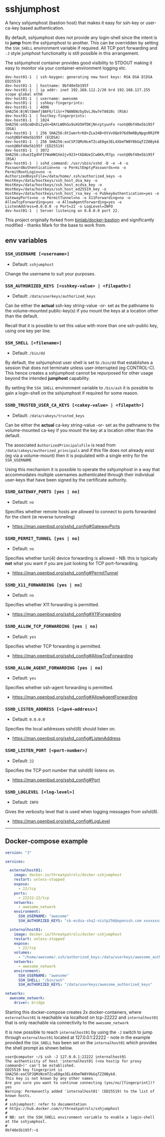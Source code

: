 # sshjumphost
A fancy sshjumphost (bastion host) that makes it easy for ssh-key or user-ca-key 
based authentication.

By default, sshjumphost does not provide any login-shell since the intent is 
to __jump__ from the sshjumphost to another.  This can be overridden by setting 
the `SSH_SHELL` environment variable if required.  All TCP port forwarding 
and `-J` style jumphost functionality is still possible in this arrangement.

The sshjumphost container provides good visibility to STDOUT making it easy to
monitor via your container-environment logging etc.
```
dev-host01-1  | ssh-keygen: generating new host keys: RSA DSA ECDSA ED25519
dev-host01-1  | hostname: 0bf40e5b195f
dev-host01-1  | ip addr: inet 192.168.112.2/20 brd 192.168.127.255 scope global eth0
dev-host01-1  | username: awesome
dev-host01-1  | sshkey-fingerprints:
dev-host01-1  | 4096 SHA256:BjNltbmmfjBAF6/liSr+7NANEWzbyDvLJ6w7eTA928c (RSA)
dev-host01-1  | hostkey-fingerprints:
dev-host01-1  | 1024 SHA256:eXQcmDnDi2ydn+DAtLW0hGu9uXU5HTDKjNnrptyunFo root@0bf40e5b195f (DSA)
dev-host01-1  | 256 SHA256:8tIwmrhrK8+ZLw34B+OtVvOQe976d9mRByNpgnRR2FM root@0bf40e5b195f (ECDSA)
dev-host01-1  | 256 SHA256:eoCSPJQMzNcmTZcaE0ge3EL4XbmTW8Y0bGqTZZ0Byk8 root@0bf40e5b195f (ED25519)
dev-host01-1  | 3072 SHA256:cOue3Ig4hFIYWaHW1Xm3jv923+tkDAUeICw6Kk/R7gs root@0bf40e5b195f (RSA)
dev-host01-1  | sshd_command: /usr/sbin/sshd -D -e -4 -o PasswordAuthentication=no -o PermitEmptyPasswords=no -o PermitRootLogin=no -o AuthorizedKeysFile=/data/home/.ssh/authorized_keys -o HostKey=/data/hostkeys/ssh_host_dsa_key -o HostKey=/data/hostkeys/ssh_host_ecdsa_key -o HostKey=/data/hostkeys/ssh_host_ed25519_key -o HostKey=/data/hostkeys/ssh_host_rsa_key -o PubkeyAuthentication=yes -o GatewayPorts=no -o PermitTunnel=no -o X11Forwarding=no -o AllowTcpForwarding=yes -o AllowAgentForwarding=yes -o ListenAddress=0.0.0.0 -o Port=22 -o LogLevel=INFO
dev-host01-1  | Server listening on 0.0.0.0 port 22.
```

This project originally forked from [binlab/docker-bastion](https://github.com/binlab/docker-bastion) and
significantly modified - thanks Mark for the base to work from.

## env variables

### `SSH_USERNAME [<username>]`
* Default: `sshjumphost`

Change the username to suit your purposes.

### `SSH_AUTHORIZED_KEYS [<sshkey-value> | <filepath>]`
* Default: `/data/userkeys/authorized_keys`

Can be either the __actual__ ssh-key string-value -or- set as the pathname
to the volume-mounted public-key(s) if you mount the keys at a location other
than the default.

Recall that it is possible to set this value with more than one ssh-public 
key, using one key per line.

### `SSH_SHELL [<filename>]`
* Default: `/bin/dd`

By default, the sshjumphost user shell is set to `/bin/dd` that establishes a
session that does not terminate unless user-interrupted (eg CONTROL-C).  This hence
creates a sshjumphost cannot be repurposed for other usage beyond the intended 
__jumphost__ capability.

By setting the `SSH_SHELL` environment variable to `/bin/ash` it is possible to
gain a login-shell on the sshjumphost if required for some reason. 

### `SSHD_TRUSTED_USER_CA_KEYS [<cakey-value> | <filepath>]`
* Default: `/data/cakeys/trusted_keys`

Can be either the __actual__ ca-key string-value -or- set as the pathname
to the volume-mounted ca-key if you mount the key at a location other than
the default.

The associated `AuthorizedPrincipalsFile` is read from `/data/cakeys/authorized_principals` and
if this file does not already exist (eg via a volume-mount) then it is populated
with a single entry for the `SSH_USERNAME`

Using this mechanism it is possible to operate the sshjumphost in a way that 
accommodates multiple usernames authenticated through their individual user-keys 
that have been signed by the certificate authority.

### `SSHD_GATEWAY_PORTS [yes | no]`
* Default: `no`

Specifies whether remote hosts are allowed to connect to ports forwarded for the 
client (ie reverse tunneling)
* https://man.openbsd.org/sshd_config#GatewayPorts

### `SSHD_PERMIT_TUNNEL [yes | no]`
* Default: `no`

Specifies whether tun(4) device forwarding is allowed - NB: this is typically __not__ what you 
want if you are just looking for TCP port-forwarding.
* https://man.openbsd.org/sshd_config#PermitTunnel

### `SSHD_X11_FORWARDING [yes | no]`
* Default: `no`

Specifies whether X11 forwarding is permitted.
* https://man.openbsd.org/sshd_config#X11Forwarding

### `SSHD_ALLOW_TCP_FORWARDING [yes | no]`
* Default: `yes`

Specifies whether TCP forwarding is permitted.
* https://man.openbsd.org/sshd_config#AllowTcpForwarding

### `SSHD_ALLOW_AGENT_FORWARDING [yes | no]`
* Default: `yes`

Specifies whether ssh-agent forwarding is permitted.
* https://man.openbsd.org/sshd_config#AllowAgentForwarding

### `SSHD_LISTEN_ADDRESS [<ipv4-address>]`
* Default: `0.0.0.0`

Specifies the local addresses sshd(8) should listen on.
* https://man.openbsd.org/sshd_config#ListenAddress

### `SSHD_LISTEN_PORT [<port-number>]`
* Default: `22`

Specifies the TCP port number that sshd(8) listens on.
* https://man.openbsd.org/sshd_config#Port

### `SSHD_LOGLEVEL [<log-level>]`
* Default: `INFO`

Gives the verbosity level that is used when logging messages from sshd(8).
* https://man.openbsd.org/sshd_config#LogLevel

---

## Docker-compose example

```yaml
version: "3"

services:

  externalhost01:
    image: docker.io/threatpatrols/docker-sshjumphost
    restart: unless-stopped
    expose:
      - 22/tcp
    ports:
      - 22222:22/tcp
    networks:
      - awesome_network
    environment:
      SSH_USERNAME: "awesome"
      SSH_AUTHORIZED_KEYS: "sk-ecdsa-sha2-nistp256@openssh.com xxxxxxxxxxxxxxxxxxxxxxxxx"

  internalhost01:
    image: docker.io/threatpatrols/docker-sshjumphost
    restart: unless-stopped
    expose:
      - 22/tcp
    volumes:
      - "/home/awesome/.ssh/authorized_keys:/data/userkeys/awesome_authorized_keys:ro"
    networks:
      - awesome_network
    environment:
      SSH_USERNAME: "awesome"
      SSH_SHELL: "/bin/ash"
      SSH_AUTHORIZED_KEYS: "/data/userkeys/awesome_authorized_keys"

networks:
  awesome_network:
    driver: bridge
```

Starting this docker-compose creates 2x docker-containers, where `externalhost01`
is reachable via localhost on tcp-22222 and `internalhost01` that is only reachable
via connectivity to the `awesome_network`

It is now possible to reach `internalhost01` by using the `-J` switch to jump 
through `externalhost01` located at 127.0.0.1:22222 - note in the example provided
the `SSH_SHELL` has been set on the `internalhost01` which provides the shell prompt
as shown below.
```commandline
user@computer ~/$ ssh -J 127.0.0.1:22222 internalhost01
The authenticity of host 'internalhost01 (<no hostip for proxy command>)' can't be established.
ED25519 key fingerprint is SHA256:eoCSPJQMzNcmTZcaE0ge3EL4XbmTW8Y0bGqTZZ0Byk8.
This key is not known by any other names
Are you sure you want to continue connecting (yes/no/[fingerprint])? yes
Warning: Permanently added 'internalhost01' (ED25519) to the list of known hosts.
#
# sshjumphost: refer to documentation
# https://hub.docker.com/r/threatpatrols/sshjumphost
#
# NB: set the SSH_SHELL environment variable to enable a login-shell at the sshjumphost.
#
0bf40e5b195f:~$
```
